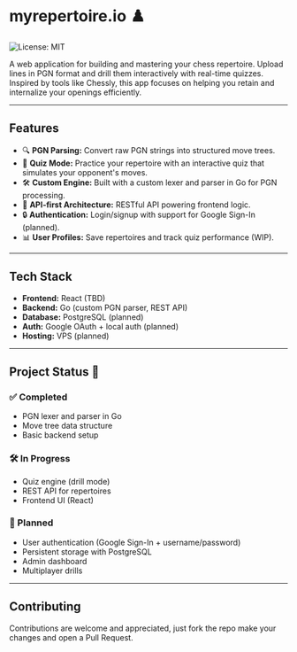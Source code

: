 # myrepertoire.io ♟️

![License: MIT](https://img.shields.io/badge/License-MIT-yellow.svg)

A web application for building and mastering your chess repertoire. Upload lines in PGN format and drill them interactively with real-time quizzes. Inspired by tools like Chessly, this app focuses on helping you retain and internalize your openings efficiently.

---

## Features

- 🔍 **PGN Parsing:** Convert raw PGN strings into structured move trees.
- 🧠 **Quiz Mode:** Practice your repertoire with an interactive quiz that simulates your opponent's moves.
- 🛠️ **Custom Engine:** Built with a custom lexer and parser in Go for PGN processing.
- 📡 **API-first Architecture:** RESTful API powering frontend logic.
- 🔒 **Authentication:** Login/signup with support for Google Sign-In (planned).
- 📊 **User Profiles:** Save repertoires and track quiz performance (WIP).

---

## Tech Stack

- **Frontend:** React (TBD)
- **Backend:** Go (custom PGN parser, REST API)
- **Database:** PostgreSQL (planned)
- **Auth:** Google OAuth + local auth (planned)
- **Hosting:** VPS (planned)

---

## Project Status 🚧

### ✅ Completed

- PGN lexer and parser in Go
- Move tree data structure
- Basic backend setup

### 🛠️ In Progress

- Quiz engine (drill mode)
- REST API for repertoires
- Frontend UI (React)

### 🧭 Planned

- User authentication (Google Sign-In + username/password)
- Persistent storage with PostgreSQL
- Admin dashboard
- Multiplayer drills

---

## Contributing

Contributions are welcome and appreciated, just fork the repo
make your changes and open a Pull Request.
